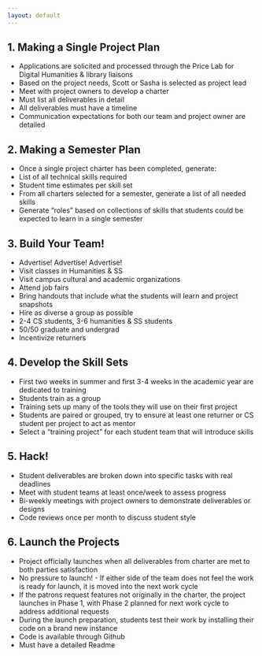 ```yaml
---
layout: default
---
```


## 1. Making a Single Project Plan
- Applications are solicited and processed through the Price Lab for Digital Humanities & library liaisons
- Based on the project needs, Scott or Sasha is selected as project lead
- Meet with project owners to develop a charter
- Must list all deliverables in detail
- All deliverables must have a timeline
- Communication expectations for both our team and project owner are detailed

## 2. Making a Semester Plan 
- Once a single project charter has been completed, generate:
- List of all technical skills required
- Student time estimates per skill set
- From all charters selected for a semester, generate a list of all needed skills
- Generate “roles” based on collections of skills that students could be expected to learn in a single semester

## 3. Build Your Team!
- Advertise! Advertise! Advertise!
- Visit classes in Humanities & SS
- Visit campus cultural and academic organizations
- Attend job fairs
- Bring handouts that include what the students will learn and project snapshots
- Hire as diverse a group as possible
- 2-4 CS students, 3-6 humanities & SS students
- 50/50 graduate and undergrad
- Incentivize returners

## 4. Develop the Skill Sets
- First two weeks in summer and first 3-4 weeks in the academic year are dedicated to training
- Students train as a group
- Training sets up many of the tools they will use on their first project
- Students are paired or grouped, try to ensure at least one returner or CS student per project to act as mentor
- Select a “training project” for each student team that will introduce skills

## 5. Hack!
- Student deliverables are broken down into specific tasks with real deadlines
- Meet with student teams at least once/week to assess progress
- Bi-weekly meetings with project owners to demonstrate deliverables or designs
- Code reviews once per month to discuss student style

## 6. Launch the Projects
- Project officially launches when all deliverables from charter are met to both parties satisfaction
- No pressure to launch! - If either side of the team does not feel the work is ready for launch, it is moved into the next work cycle
- If the patrons request features not originally in the charter, the project launches in Phase 1, with Phase 2 planned for next work cycle to address additional requests
- During the launch preparation, students test their work by installing their code on a brand new instance
- Code is available through Github
- Must have a detailed Readme
